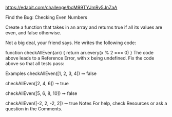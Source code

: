 https://edabit.com/challenge/bcM99TYJmRv5JnZaA

Find the Bug: Checking Even Numbers

Create a function that takes in an array and returns true if all its values are even, and false otherwise.

Not a big deal, your friend says. He writes the following code:

function checkAllEven(arr) {
  return arr.every(x % 2 === 0)
}
The code above leads to a Reference Error, with x being undefined. Fix the code above so that all tests pass:

Examples
checkAllEven([1, 2, 3, 4]) ➞ false

checkAllEven([2, 4, 6]) ➞ true

checkAllEven([5, 6, 8, 10]) ➞ false

checkAllEven([-2, 2, -2, 2]) ➞ true
Notes
For help, check Resources or ask a question in the Comments.